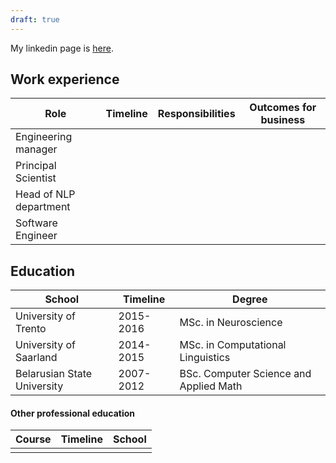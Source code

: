 ```yaml
---
draft: true
---
```


My linkedin page is [here](https://www.linkedin.com/in/yauhen).

## Work experience

| Role                   | Timeline | Responsibilities | Outcomes for business |
| ---------------------- | -------- | ---------------- | --------------------- |
| Engineering manager    |          |                  |                       |
| Principal Scientist    |          |                  |                       |
| Head of NLP department |          |                  |                       |
| Software Engineer      |          |                  |                       |

## Education
| School | Timeline | Degree |
| ------ | -------- | ------ |
| University of Trento| 2015-2016 |        MSc. in Neuroscience  |
| University of Saarland| 2014-2015 |        MSc. in Computational Linguistics |
| Belarusian State University | 2007-2012 |        BSc. Computer Science and Applied Math|

#### Other professional education
| Course | Timeline | School |
| ------ | -------- | ------ |
|        |          |        |

